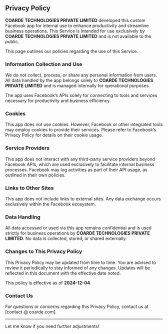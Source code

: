 ## Privacy Policy

**COARDE TECHNOLOGIES PRIVATE LIMITED** developed this custom Facebook app for internal use to enhance productivity and streamline business operations. This Service is intended for use exclusively by **COARDE TECHNOLOGIES PRIVATE LIMITED** and is not available to the public.

This page outlines our policies regarding the use of this Service.

### Information Collection and Use
We do not collect, process, or share any personal information from users. All data handled by the app belongs solely to **COARDE TECHNOLOGIES PRIVATE LIMITED** and is managed internally for operational purposes. 

The app uses Facebook’s APIs solely for connecting to tools and services necessary for productivity and business efficiency.

### Cookies
This app does not use cookies. However, Facebook or other integrated tools may employ cookies to provide their services. Please refer to Facebook’s Privacy Policy for details on their cookie usage.

### Service Providers
This app does not interact with any third-party service providers beyond Facebook APIs, which are used exclusively to facilitate internal business processes. Facebook may log activities as part of their API usage, as outlined in their own policies.

### Links to Other Sites
This app does not include links to external sites. Any data exchange occurs exclusively within the Facebook ecosystem.

### Data Handling
All data accessed or used via this app remains confidential and is used strictly for business operations by **COARDE TECHNOLOGIES PRIVATE LIMITED**. No data is collected, stored, or shared externally.

### Changes to This Privacy Policy
This Privacy Policy may be updated from time to time. You are advised to review it periodically to stay informed of any changes. Updates will be reflected in this document with the effective date noted.

This policy is effective as of **2024-12-04**.

### Contact Us
For questions or concerns regarding this Privacy Policy, contact us at [contact @ coarde.com].

--- 

Let me know if you need further adjustments!

